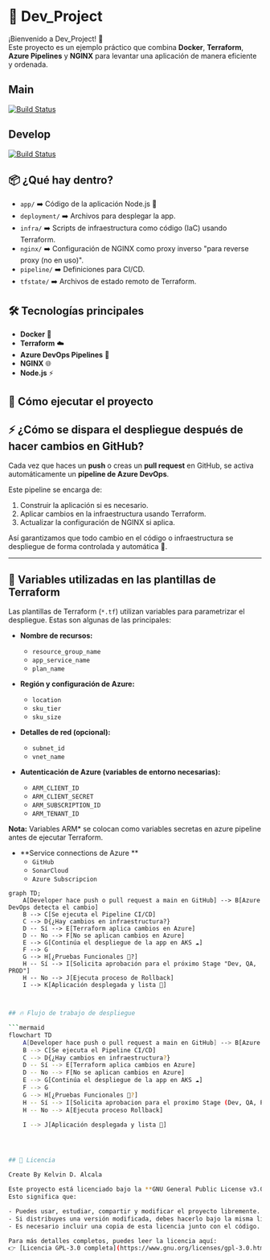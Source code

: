 # 🚀 Dev_Project

¡Bienvenido a Dev_Project! 👋  
Este proyecto es un ejemplo práctico que combina **Docker**, **Terraform**, **Azure Pipelines** y **NGINX** para levantar una aplicación de manera eficiente y ordenada.

## Main
[![Build Status](https://dev.azure.com/the-punisher01/gitops/_apis/build/status%2Fsilencfox.Dev_Project?branchName=main)](https://dev.azure.com/the-punisher01/gitops/_build/latest?definitionId=46&branchName=main)

## Develop
[![Build Status](https://dev.azure.com/the-punisher01/gitops/_apis/build/status%2Fsilencfox.Dev_Project?branchName=develop)](https://dev.azure.com/the-punisher01/gitops/_build/latest?definitionId=46&branchName=develop)


## 📦 ¿Qué hay dentro?

- `app/` ➡️ Código de la aplicación Node.js 🍃
- `deployment/` ➡️ Archivos para desplegar la app.
- `infra/` ➡️ Scripts de infraestructura como código (IaC) usando Terraform.
- `nginx/` ➡️ Configuración de NGINX como proxy inverso "para reverse proxy (no en uso)".
- `pipeline/` ➡️ Definiciones para CI/CD.
- `tfstate/` ➡️ Archivos de estado remoto de Terraform.

## 🛠️ Tecnologías principales

- **Docker** 🐳
- **Terraform** ☁️
- **Azure DevOps Pipelines** 🔵
- **NGINX** 🌐
- **Node.js** ⚡

## 🚀 Cómo ejecutar el proyecto


## ⚡ ¿Cómo se dispara el despliegue después de hacer cambios en GitHub?

Cada vez que haces un **push** o creas un **pull request** en GitHub, se activa automáticamente un **pipeline de Azure DevOps**.

Este pipeline se encarga de:

1. Construir la aplicación si es necesario.
2. Aplicar cambios en la infraestructura usando Terraform.
3. Actualizar la configuración de NGINX si aplica.

Así garantizamos que todo cambio en el código o infraestructura se despliegue de forma controlada y automática 🚀.

---

## 🔧 Variables utilizadas en las plantillas de Terraform

Las plantillas de Terraform (`*.tf`) utilizan variables para parametrizar el despliegue. Estas son algunas de las principales:

- **Nombre de recursos:**
  - `resource_group_name`
  - `app_service_name`
  - `plan_name`

- **Región y configuración de Azure:**
  - `location`
  - `sku_tier`
  - `sku_size`

- **Detalles de red (opcional):**
  - `subnet_id`
  - `vnet_name`

- **Autenticación de Azure (variables de entorno necesarias):**
  - `ARM_CLIENT_ID`
  - `ARM_CLIENT_SECRET`
  - `ARM_SUBSCRIPTION_ID`
  - `ARM_TENANT_ID`

**Nota:** Variables ARM* se colocan como variables secretas en azure pipeline antes de ejecutar Terraform.

- **Service connections de Azure **
  - `GitHub`
  - `SonarCloud`
  - `Azure Subscripcion`

```mermaid
graph TD;
    A[Developer hace push o pull request a main en GitHub] --> B[Azure DevOps detecta el cambio]
    B --> C[Se ejecuta el Pipeline CI/CD]
    C --> D{¿Hay cambios en infraestructura?}
    D -- Sí --> E[Terraform aplica cambios en Azure]
    D -- No --> F[No se aplican cambios en Azure]
    E --> G[Continúa el despliegue de la app en AKS ☁️]
    F --> G
    G --> H[¿Pruebas Funcionales 🚀?]
    H -- Sí --> I[Solicita aprobación para el próximo Stage "Dev, QA, PROD"]
    H -- No --> J[Ejecuta proceso de Rollback]
    I --> K[Aplicación desplegada y lista 🚀]

```


```bash


## 🔥 Flujo de trabajo de despliegue

```mermaid
flowchart TD
    A[Developer hace push o pull request a main en GitHub] --> B[Azure DevOps detecta el cambio]
    B --> C[Se ejecuta el Pipeline CI/CD]
    C --> D{¿Hay cambios en infraestructura?}
    D -- Sí --> E[Terraform aplica cambios en Azure]
    D -- No --> F[No se aplican cambios en Azure]
    E --> G[Continúa el despliegue de la app en AKS ☁️]
    F --> G
    G --> H[¿Pruebas Funcionales 🚀?]
    H -- Sí --> I[Solicita aprobacion para el proximo Stage (Dev, QA, PROD)]
    H -- No --> A[Ejecuta proceso Rollback]

    I --> J[Aplicación desplegada y lista 🚀]




## 📃 Licencia

Create By Kelvin D. Alcala 

Este proyecto está licenciado bajo la **GNU General Public License v3.0 (GPL-3.0)**.  
Esto significa que:

- Puedes usar, estudiar, compartir y modificar el proyecto libremente.
- Si distribuyes una versión modificada, debes hacerlo bajo la misma licencia GPL-3.0.
- Es necesario incluir una copia de esta licencia junto con el código.

Para más detalles completos, puedes leer la licencia aquí:  
👉 [Licencia GPL-3.0 completa](https://www.gnu.org/licenses/gpl-3.0.html)
